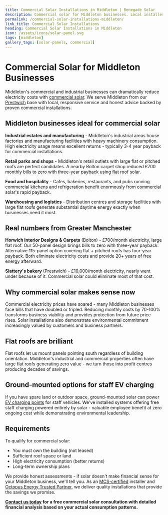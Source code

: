```yaml
---
title: Commercial Solar Installations in Middleton | Renegade Solar
description: Commercial solar for Middleton businesses. Local installer reducing £700-£10k monthly bills to zero. 3-4 year payback for factories, retail, hospitality.
permalink: /commercial-solar-installations-middleton/
link_title: Commercial Solar Installations
heading: Commercial Solar Installations in Middleton
icon: /assets/icons/solar-panel.svg
tags: [middleton]
gallery_tags: [solar-panels, commercial]
---
```


# Commercial Solar for Middleton Businesses

Middleton's commercial and industrial businesses can dramatically reduce electricity costs with [commercial solar](/services/commercial-solar-installations/). We serve Middleton from our [Prestwich](/commercial-solar-installations-prestwich/) base with local, responsive service and honest advice backed by proven commercial installations.

## Middleton businesses ideal for commercial solar

**Industrial estates and manufacturing** - Middleton's industrial areas house factories and manufacturing facilities with heavy machinery consumption. High electricity usage means excellent returns - typically 3-4 year payback for commercial installations.

**Retail parks and shops** - Middleton's retail outlets with large flat or pitched roofs are perfect candidates. A nearby Bolton carpet shop reduced £700 monthly bills to zero with three-year payback using flat roof solar.

**Food and hospitality** - Cafes, bakeries, restaurants, and pubs running commercial kitchens and refrigeration benefit enormously from commercial solar's rapid payback.

**Warehousing and logistics** - Distribution centres and storage facilities with large flat roofs generate substantial daytime energy exactly when businesses need it most.

## Real numbers from Greater Manchester

**Horwich Interior Designs & Carpets** (Bolton) - £700/month electricity, large flat roof. Our 50-panel design brings bills to zero with three-year payback. Alternative 115-panel option covering flat + pitched roofs has four-year payback. Both eliminate electricity costs and provide 20+ years of free energy afterward.

**Slattery's bakery** (Prestwich) - £10,000/month electricity, nearly went under because of it. Commercial solar could eliminate most of that cost.

## Why commercial solar makes sense now

Commercial electricity prices have soared - many Middleton businesses face bills that have doubled or tripled. Reducing monthly costs by 70-100% transforms business viability and provides protection from future price rises. Solar installations also demonstrate environmental commitment increasingly valued by customers and business partners.

## Flat roofs are brilliant

Flat roofs let us mount panels pointing south regardless of building orientation. Middleton's industrial and commercial properties often have large flat roofs generating zero value - we turn those into profit centres producing decades of savings.

## Ground-mounted options for staff EV charging

If you have spare land or outdoor space, ground-mounted solar can power [EV charging points](/services/electric-vehicle-charger-installations/) for staff vehicles. We've installed systems offering free staff charging powered entirely by solar - valuable employee benefit at zero ongoing cost while demonstrating environmental leadership.

## Requirements

To qualify for commercial solar:
- You must own the building (not leased)
- Sufficient roof space or land
- High electricity consumption (better returns)
- Long-term ownership plans

We provide honest assessments - if solar doesn't make financial sense for your Middleton business, we'll tell you. As an [MCS-certified](/accreditations/mcs-certified/) installer and [Octopus Energy Trusted Partner](/accreditations/octopus-trusted-partner/), we deliver quality installations that provide the savings we promise.

**[Contact us today](/contact/) for a free commercial solar consultation with detailed financial analysis based on your actual consumption patterns.**
